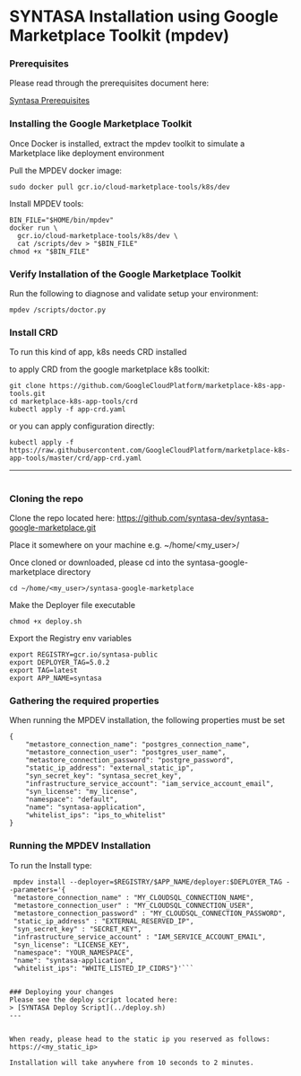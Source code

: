 # SYNTASA Installation using Google Marketplace Toolkit (mpdev)

### Prerequisites
Please read through the prerequisites document here:

[Syntasa Prerequisites](PREREQUISITES.md)

### Installing the Google Marketplace Toolkit

Once Docker is installed, extract the mpdev toolkit to simulate a Marketplace like deployment environment

Pull the MPDEV docker image:
```
sudo docker pull gcr.io/cloud-marketplace-tools/k8s/dev
```

Install MPDEV tools:
```
BIN_FILE="$HOME/bin/mpdev"
docker run \
  gcr.io/cloud-marketplace-tools/k8s/dev \
  cat /scripts/dev > "$BIN_FILE"
chmod +x "$BIN_FILE"
```

### Verify Installation of the Google Marketplace Toolkit

Run the following to diagnose and validate setup your environment:
```
mpdev /scripts/doctor.py
```

### Install CRD

To run this kind of app, k8s needs CRD installed

to apply CRD from the google marketplace k8s toolkit:
```
git clone https://github.com/GoogleCloudPlatform/marketplace-k8s-app-tools.git
cd marketplace-k8s-app-tools/crd
kubectl apply -f app-crd.yaml
```
or you can apply configuration directly:
```
kubectl apply -f https://raw.githubusercontent.com/GoogleCloudPlatform/marketplace-k8s-app-tools/master/crd/app-crd.yaml
```
---
#

### Cloning the repo
Clone the repo located here: https://github.com/syntasa-dev/syntasa-google-marketplace.git

Place it somewhere on your machine e.g. ~/home/<my_user>/

Once cloned or downloaded, please cd into the syntasa-google-marketplace directory

```
cd ~/home/<my_user>/syntasa-google-marketplace
```

Make the Deployer file executable
```
chmod +x deploy.sh
```

Export the Registry env variables
```
export REGISTRY=gcr.io/syntasa-public
export DEPLOYER_TAG=5.0.2
export TAG=latest
export APP_NAME=syntasa
```

### Gathering the required properties
When running the MPDEV installation, the following properties must be set

```
{
	"metastore_connection_name": "postgres_connection_name",
	"metastore_connection_user": "postgres_user_name",
	"metastore_connection_password": "postgre_password",
	"static_ip_address": "external_static_ip",
	"syn_secret_key": "syntasa_secret_key",
	"infrastructure_service_account": "iam_service_account_email",
	"syn_license": "my_license",
	"namespace": "default",
	"name": "syntasa-application",
	"whitelist_ips": "ips_to_whitelist"
}
```

### Running the MPDEV Installation
To run the Install type:
```
 mpdev install --deployer=$REGISTRY/$APP_NAME/deployer:$DEPLOYER_TAG --parameters='{
 "metastore_connection_name" : "MY_CLOUDSQL_CONNECTION_NAME",
 "metastore_connection_user" : "MY_CLOUDSQL_CONNECTION_USER",
 "metastore_connection_password" : "MY_CLOUDSQL_CONNECTION_PASSWORD",
 "static_ip_address" : "EXTERNAL_RESERVED_IP",
 "syn_secret_key" : "SECRET_KEY",
 "infrastructure_service_account" : "IAM_SERVICE_ACCOUNT_EMAIL",
 "syn_license": "LICENSE_KEY",
 "namespace": "YOUR_NAMESPACE",
 "name": "syntasa-application",
 "whitelist_ips": "WHITE_LISTED_IP_CIDRS"}'```


### Deploying your changes
Please see the deploy script located here: 
> [SYNTASA Deploy Script](../deploy.sh)
---


When ready, please head to the static ip you reserved as follows: https://<my_static_ip>

Installation will take anywhere from 10 seconds to 2 minutes.

